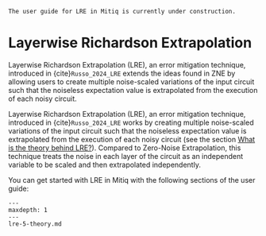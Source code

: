 
```{warning}
The user guide for LRE in Mitiq is currently under construction.
```

# Layerwise Richardson Extrapolation

Layerwise Richardson Extrapolation (LRE), an error mitigation technique, introduced in
{cite}`Russo_2024_LRE` extends the ideas found in ZNE by allowing users to create multiple noise-scaled variations of the input
circuit such that the noiseless expectation value is extrapolated from the execution of each
noisy circuit.

Layerwise Richardson Extrapolation (LRE), an error mitigation technique, introduced in
{cite}`Russo_2024_LRE` works by creating multiple noise-scaled variations of the input
circuit such that the noiseless expectation value is extrapolated from the execution of each
noisy circuit (see the section [What is the theory behind LRE?](lre-5-theory.md)). Compared to
Zero-Noise Extrapolation, this technique treats the noise in each layer of the circuit
as an independent variable to be scaled and then extrapolated independently.
 

You can get started with LRE in Mitiq with the following sections of the user guide:

```{toctree}
---
maxdepth: 1
---
lre-5-theory.md
```